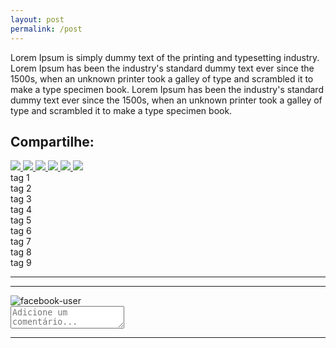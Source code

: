 ```yaml
---
layout: post
permalink: /post
---
```


<!-- content layout post -->
<section class="content-layout">
  <!-- post -->
  <div class="mb-4 pb-5 ml-0 pr-3">
    <p>
      Lorem Ipsum is simply dummy text of the printing and typesetting industry. Lorem Ipsum has been the industry's standard dummy text ever since the 1500s, when an unknown printer took a galley of type and scrambled it to make a type specimen book. Lorem Ipsum has been the industry's standard dummy text ever since the 1500s, when an unknown printer took a galley of type and scrambled it to make a type specimen book.
    </p> <!-- end post -->
  </div>
  <!-- tags post -->
  <div class="d-flex py-2 my-2">
    <div class="d-flex justify-content-center flex-wrap gap-tags">
      <h2 class="d-flex align-items-center my-0">
        Compartilhe:
      </h2>
      <a href="{{ '#' | relative_url }}">
        <img src="{{ 'assets/images/whats.png'  | relative_url }}" class="icons-post">
      </a>
      <a href="{{ '#' | relative_url }}">
        <img src="{{ 'assets/images/telegram.png'  | relative_url }}" class="icons-post">
      </a>
      <a href="{{ '#' | relative_url }}">
        <img src="{{ 'assets/images/facebook.png'  | relative_url }}" class="icons-post">
      </a>
      <a href="{{ '#' | relative_url }}">
        <img src="{{ 'assets/images/instagram.png'  | relative_url }}" class="icons-post">
      </a>
      <a href="{{ '#' | relative_url }}">
        <img src="{{ 'assets/images/linkedin.png'  | relative_url }}" class="icons-post">
      </a>
      <a href="{{ '#' | relative_url }}">
        <img src="{{ 'assets/images/twitter.png'  | relative_url }}" class="icons-post">
      </a>
    </div>
  </div> <!-- end tags post -->
  <!-- tags post -->
  <div class="d-flex py-2 my-2">
    <div class="d-flex justify-content-center flex-wrap gap-tags">
      <div href="{{ '#' | relative_url }}">
        <span class="tag py-1">tag 1</span>
      </div>
      <div href="{{ '#' | relative_url }}">
        <span class="tag py-1">tag 2</span>
      </div>
      <div href="{{ '#' | relative_url }}">
        <span class="tag py-1">tag 3</span>
      </div>
      <div href="{{ '#' | relative_url }}">
        <span class="tag py-1">tag 4</span>
      </div>
      <div href="{{ '#' | relative_url }}">
        <span class="tag py-1">tag 5</span>
      </div>
      <div href="{{ '#' | relative_url }}">
        <span class="tag py-1">tag 6</span>
      </div>
      <div href="{{ '#' | relative_url }}">
        <span class="tag py-1">tag 7</span>
      </div>
      <div href="{{ '#' | relative_url }}">
        <span class="tag py-1">tag 8</span>
      </div>
      <div href="{{ '#' | relative_url }}">
        <span class="tag py-1">tag 9</span>
      </div>
    </div>
  </div> <!-- end tags post -->
  <!-- facebook comment plugin -->
  <hr class="my-4 mr-2">
  <div class="fb-comments" data-href="http://leadmedia.com.br/homolog8/vcsabia-b/mundo-animal-b/post.html" data-colorscheme="light" data-width="100%" data-lazy="false" data-numposts="1"></div>
  <hr class="my-4 mr-2"> <!-- end facebook comment plugin -->
  <!-- comment internal login -->
  <div class="d-flex pr-2">
    <div class="d-flex align-items-center">
      <img src="{{ 'assets/images/facebook.png' | relative_url }}" alt="facebook-user">
    </div>
    <textarea class="col form-control shadow-none ml-2" required placeholder="Adicione um comentário..." rows="2"></textarea>
  </div>
  <hr class="my-4 mr-2"> <!-- end comment internal login -->
</section> <!-- end content layout post -->
